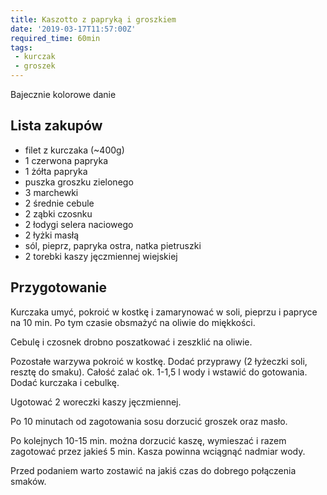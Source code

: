 ```yaml
---
title: Kaszotto z papryką i groszkiem
date: '2019-03-17T11:57:00Z'
required_time: 60min
tags:
 - kurczak
 - groszek
---
```


Bajecznie kolorowe danie

<!---- splitter ---->

## Lista zakupów

- filet z kurczaka (~400g)
- 1 czerwona papryka
- 1 żółta papryka
- puszka groszku zielonego
- 3 marchewki
- 2 średnie cebule
- 2 ząbki czosnku
- 2 łodygi selera naciowego
- 2 łyżki masłą
- sól, pieprz, papryka ostra, natka pietruszki
- 2 torebki kaszy jęczmiennej wiejskiej

<!---- splitter ---->

## Przygotowanie

Kurczaka umyć, pokroić w kostkę i zamarynować w soli, pieprzu i papryce na 10 min. Po tym czasie obsmażyć na oliwie do miękkości.

Cebulę i czosnek drobno poszatkować i zeszklić na oliwie.

Pozostałe warzywa pokroić w kostkę. Dodać przyprawy (2 łyżeczki soli, resztę do smaku). Całość zalać ok. 1-1,5 l wody i wstawić do gotowania.
Dodać kurczaka i cebulkę.

Ugotować 2 woreczki kaszy jęczmiennej.

Po 10 minutach od zagotowania sosu dorzucić groszek oraz masło.

Po kolejnych 10-15 min. można dorzucić kaszę, wymieszać i razem zagotować przez jakieś 5 min. Kasza powinna wciągnąć nadmiar wody.

Przed podaniem warto zostawić na jakiś czas do dobrego połączenia smaków.

